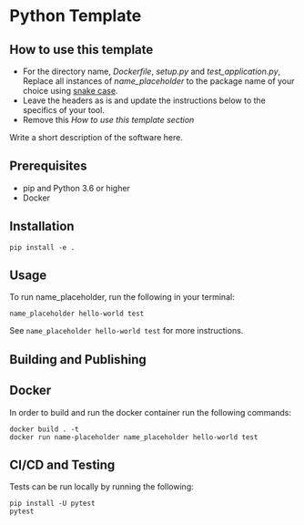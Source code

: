 # Python Template

## How to use this template

* For the directory name, *Dockerfile*, *setup.py* and *test_application.py*, Replace all instances of *name_placeholder* to the package name of your choice using [snake case](https://en.wikipedia.org/wiki/Snake_case).
* Leave the headers as is and update the instructions below to the specifics of your tool.
* Remove this *How to use this template section*

Write a short description of the software here.

## Prerequisites

* pip and Python 3.6 or higher
* Docker


## Installation

```
pip install -e .
```

## Usage
To run name_placeholder, run the following in your terminal:
```
name_placeholder hello-world test
```
See ```name_placeholder hello-world test``` for more instructions.

## Building and Publishing


## Docker
In order to build and run the docker container run the following commands:

```
docker build . -t
docker run name-placeholder name_placeholder hello-world test
```

## CI/CD and Testing

Tests can be run locally by running the following:
```
pip install -U pytest
pytest
```